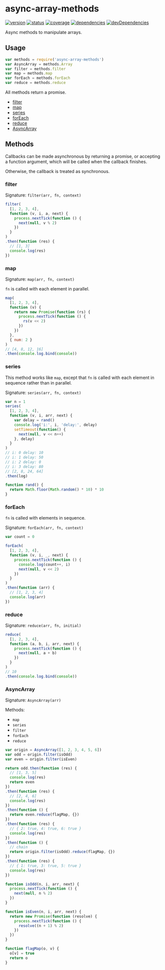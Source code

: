 # async-array-methods
[![version](https://img.shields.io/npm/v/async-array-methods.svg)](https://www.npmjs.org/package/async-array-methods)
[![status](https://travis-ci.org/zoubin/async-array-methods.svg?branch=master)](https://travis-ci.org/zoubin/async-array-methods)
[![coverage](https://img.shields.io/coveralls/zoubin/async-array-methods.svg)](https://coveralls.io/github/zoubin/async-array-methods)
[![dependencies](https://david-dm.org/zoubin/async-array-methods.svg)](https://david-dm.org/zoubin/async-array-methods)
[![devDependencies](https://david-dm.org/zoubin/async-array-methods/dev-status.svg)](https://david-dm.org/zoubin/async-array-methods#info=devDependencies)

Async methods to manipulate arrays.

## Usage

```javascript
var methods = require('async-array-methods')
var AsyncArray = methods.Array
var filter = methods.filter
var map = methods.map
var forEach = methods.forEach
var reduce = methods.reduce

```

All methods return a promise.

- [filter](#filter)
- [map](#map)
- [series](#series)
- [forEach](#foreach)
- [reduce](#reduce)
- [AsyncArray](#asyncarray)

## Methods

Callbacks can be made asynchronous
by returning a promise, or
accepting a function argument,
which will be called when the callback finishes.

Otherwise, the callback is treated as synchronous.

### filter

Signature: `filter(arr, fn, context)`

```javascript
filter(
  [1, 2, 3, 4],
  function (v, i, a, next) {
    process.nextTick(function () {
      next(null, v % 2)
    })
  }
)
.then(function (res) {
  // [1, 3]
  console.log(res)
})

```

### map

Signature: `map(arr, fn, context)`

`fn` is called with each element in parallel.

```javascript
map(
  [1, 2, 3, 4],
  function (v) {
    return new Promise(function (rs) {
      process.nextTick(function () {
        rs(v << 2)
      })
    })
  },
  { num: 2 }
)
// [4, 8, 12, 16]
.then(console.log.bind(console))

```

### series
This method works like `map`,
except that `fn` is called with each element in sequence rather than in parallel.

Signature: `series(arr, fn, context)`


```javascript
var n = 1
series(
  [1, 2, 3, 4],
  function (v, i, arr, next) {
    var delay = rand()
    console.log('i:', i, 'delay:', delay)
    setTimeout(function() {
      next(null, v << n++)
    }, delay)
  }
)
// i: 0 delay: 10
// i: 1 delay: 50
// i: 2 delay: 0
// i: 3 delay: 80
// [2, 8, 24, 64]
.then(log)

function rand() {
  return Math.floor(Math.random() * 10) * 10
}

```

### forEach

`fn` is called with elements in sequence.

Signature: `forEach(arr, fn, context)`

```javascript
var count = 0

forEach(
  [1, 2, 3, 4],
  function (v, i, _, next) {
    process.nextTick(function () {
      console.log(count++, i)
      next(null, v << 2)
    })
  }
)
.then(function (arr) {
  // [1, 2, 3, 4]
  console.log(arr)
})

```

### reduce

Signature: `reduce(arr, fn, initial)`

```javascript
reduce(
  [1, 2, 3, 4],
  function (a, b, i, arr, next) {
    process.nextTick(function () {
      next(null, a + b)
    })
  }
)
// 10
.then(console.log.bind(console))

```

### AsyncArray
Signature: `AsyncArray(arr)`

Methods:
* `map`
* `series`
* `filter`
* `forEach`
* `reduce`

```javascript
var origin = AsyncArray([1, 2, 3, 4, 5, 6])
var odd = origin.filter(isOdd)
var even = origin.filter(isEven)

return odd.then(function (res) {
  // [1, 3, 5]
  console.log(res)
  return even
})
.then(function (res) {
  // [2, 4, 6]
  console.log(res)
})
.then(function () {
  return even.reduce(flagMap, {})
})
.then(function (res) {
  // { 2: true, 4: true, 6: true }
  console.log(res)
})
.then(function () {
  // chain
  return origin.filter(isOdd).reduce(flagMap, {})
})
.then(function (res) {
  // { 1: true, 3: true, 5: true }
  console.log(res)
})

function isOdd(n, i, arr, next) {
  process.nextTick(function () {
    next(null, n % 2)
  })
}

function isEven(n, i, arr, next) {
  return new Promise(function (resolve) {
    process.nextTick(function () {
      resolve((n + 1) % 2)
    })
  })
}

function flagMap(o, v) {
  o[v] = true
  return o
}

```

